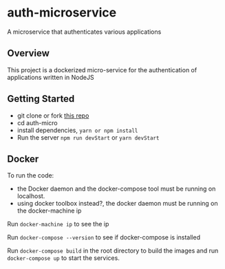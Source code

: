 # auth-microservice
A microservice that authenticates various applications

## Overview
This project is a dockerized micro-service for the authentication of applications  written in NodeJS

## Getting Started
- git clone or fork [this repo](https://github.com/neymarjimoh/auth-microservice.git)
- cd auth-micro
- install dependencies, `yarn or npm install`
- Run the server `npm run devStart` or `yarn devStart`

## Docker

To run the code:
- the Docker daemon and the docker-compose tool must be running on localhost.
- using docker toolbox instead?, the docker daemon must be running on the docker-machine ip

Run `docker-machine ip` to see the ip

Run `docker-compose --version` to see if docker-compose is installed

Run `docker-compose build` in the root directory to build the images and run `docker-compose up` to start the services.
